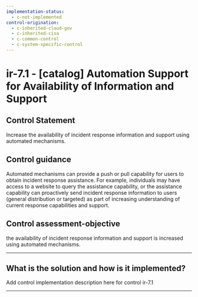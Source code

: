 ```yaml
---
implementation-status:
  - c-not-implemented
control-origination:
  - c-inherited-cloud-gov
  - c-inherited-cisa
  - c-common-control
  - c-system-specific-control
---
```


# ir-7.1 - \[catalog\] Automation Support for Availability of Information and Support

## Control Statement

Increase the availability of incident response information and support using automated mechanisms.

## Control guidance

Automated mechanisms can provide a push or pull capability for users to obtain incident response assistance. For example, individuals may have access to a website to query the assistance capability, or the assistance capability can proactively send incident response information to users (general distribution or targeted) as part of increasing understanding of current response capabilities and support.

## Control assessment-objective

the availability of incident response information and support is increased using automated mechanisms.

______________________________________________________________________

## What is the solution and how is it implemented?

Add control implementation description here for control ir-7.1

______________________________________________________________________

